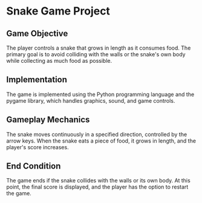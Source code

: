 # Snake Game Project

## Game Objective
The player controls a snake that grows in length as it consumes food. The primary goal is to avoid colliding with the walls or the snake's own body while collecting as much food as possible.

## Implementation
The game is implemented using the Python programming language and the pygame library, which handles graphics, sound, and game controls.

## Gameplay Mechanics
The snake moves continuously in a specified direction, controlled by the arrow keys. When the snake eats a piece of food, it grows in length, and the player's score increases.

## End Condition
The game ends if the snake collides with the walls or its own body. At this point, the final score is displayed, and the player has the option to restart the game.
